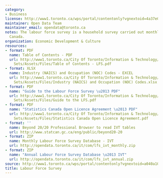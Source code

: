 ```yaml
---
category:
- Business
license: http://www1.toronto.ca/wps/portal/contentonly?vgnextoid=4a37e03bb8d1e310VgnVCM10000071d60f89RCRD
maintainer: Open Data Team
maintainer_email: opendata@toronto.ca
notes: The labour force survey is a household survey carried out monthly by Statistics
  Canada.
organization: Economic Development & Culture
resources:
- format: PDF
  name: Table of Contents - PDF
  url: http://www1.toronto.ca/City Of Toronto/Information & Technology/Open Data/Data
    Sets/Assets/Files/Table of Contents - LFS.pdf
- format: XLSX
  name: Industry (NAICS) and Occupation (NOC) Codes - EXCEL
  url: http://www1.toronto.ca/City Of Toronto/Information & Technology/Open Data/Data
    Sets/Assets/Files/Industry (NAICS) and Occupation (NOC) Codes.xlsx
- format: PDF
  name: "Guide to the Labour Force Survey \u2013 PDF"
  url: http://www1.toronto.ca/City Of Toronto/Information & Technology/Open Data/Data
    Sets/Assets/Files/Guide to the LFS.pdf
- format: PDF
  name: "Statistics Canada Open Licence Agreement \u2013 PDF"
  url: http://www1.toronto.ca/City Of Toronto/Information & Technology/Open Data/Data
    Sets/Assets/Files/Statistics Canada Open Licence Agreement.pdf
- format: ''
  name: Beyond 20/20 Professional Browser to read IVT tables
  url: http://www.statcan.gc.ca/eng/public/beyond20-20
- format: ZIP
  name: Monthly Labour Force Survey Database - IVT
  url: http://opendata.toronto.ca/it/com/lfs_ivt_monthly.zip
- format: ZIP
  name: "Annual Labour Force Survey Database \u2013 IVT"
  url: http://opendata.toronto.ca/it/com/lfs_ivt_annual.zip
source: http://www1.toronto.ca/wps/portal/contentonly?vgnextoid=a040a1016117c410VgnVCM10000071d60f89RCRD&vgnextchannel=1a66e03bb8d1e310VgnVCM10000071d60f89RCRD
title: Labour Force Survey
---
```

